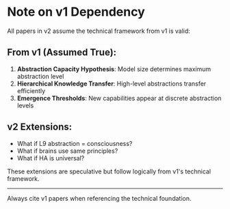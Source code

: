 # Note on v1 Dependency

All papers in v2 assume the technical framework from v1 is valid:

## From v1 (Assumed True):
1. **Abstraction Capacity Hypothesis**: Model size determines maximum abstraction level
2. **Hierarchical Knowledge Transfer**: High-level abstractions transfer efficiently  
3. **Emergence Thresholds**: New capabilities appear at discrete abstraction levels

## v2 Extensions:
- What if L9 abstraction = consciousness?
- What if brains use same principles?
- What if HA is universal?

These extensions are speculative but follow logically from v1's technical framework.

---
Always cite v1 papers when referencing the technical foundation.